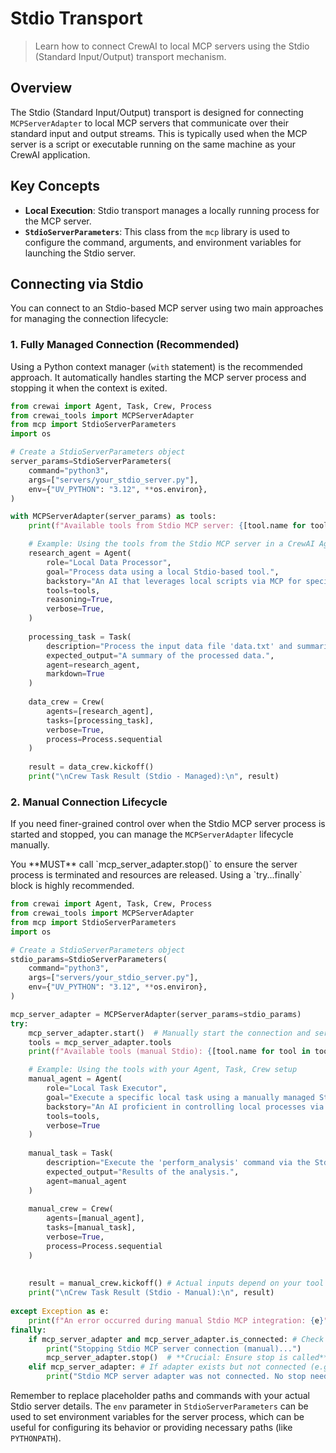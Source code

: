 # Stdio Transport

> Learn how to connect CrewAI to local MCP servers using the Stdio (Standard Input/Output) transport mechanism.

## Overview

The Stdio (Standard Input/Output) transport is designed for connecting `MCPServerAdapter` to local MCP servers that communicate over their standard input and output streams. This is typically used when the MCP server is a script or executable running on the same machine as your CrewAI application.

## Key Concepts

* **Local Execution**: Stdio transport manages a locally running process for the MCP server.
* **`StdioServerParameters`**: This class from the `mcp` library is used to configure the command, arguments, and environment variables for launching the Stdio server.

## Connecting via Stdio

You can connect to an Stdio-based MCP server using two main approaches for managing the connection lifecycle:

### 1. Fully Managed Connection (Recommended)

Using a Python context manager (`with` statement) is the recommended approach. It automatically handles starting the MCP server process and stopping it when the context is exited.

```python
from crewai import Agent, Task, Crew, Process
from crewai_tools import MCPServerAdapter
from mcp import StdioServerParameters
import os

# Create a StdioServerParameters object
server_params=StdioServerParameters(
    command="python3", 
    args=["servers/your_stdio_server.py"],
    env={"UV_PYTHON": "3.12", **os.environ},
)

with MCPServerAdapter(server_params) as tools:
    print(f"Available tools from Stdio MCP server: {[tool.name for tool in tools]}")

    # Example: Using the tools from the Stdio MCP server in a CrewAI Agent
    research_agent = Agent(
        role="Local Data Processor",
        goal="Process data using a local Stdio-based tool.",
        backstory="An AI that leverages local scripts via MCP for specialized tasks.",
        tools=tools,
        reasoning=True,
        verbose=True,
    )
    
    processing_task = Task(
        description="Process the input data file 'data.txt' and summarize its contents.",
        expected_output="A summary of the processed data.",
        agent=research_agent,
        markdown=True
    )
    
    data_crew = Crew(
        agents=[research_agent],
        tasks=[processing_task],
        verbose=True,
        process=Process.sequential 
    )
   
    result = data_crew.kickoff()
    print("\nCrew Task Result (Stdio - Managed):\n", result)

```

### 2. Manual Connection Lifecycle

If you need finer-grained control over when the Stdio MCP server process is started and stopped, you can manage the `MCPServerAdapter` lifecycle manually.

<Info>
  You **MUST** call `mcp_server_adapter.stop()` to ensure the server process is terminated and resources are released. Using a `try...finally` block is highly recommended.
</Info>

```python
from crewai import Agent, Task, Crew, Process
from crewai_tools import MCPServerAdapter
from mcp import StdioServerParameters
import os

# Create a StdioServerParameters object
stdio_params=StdioServerParameters(
    command="python3", 
    args=["servers/your_stdio_server.py"],
    env={"UV_PYTHON": "3.12", **os.environ},
)

mcp_server_adapter = MCPServerAdapter(server_params=stdio_params)
try:
    mcp_server_adapter.start()  # Manually start the connection and server process
    tools = mcp_server_adapter.tools
    print(f"Available tools (manual Stdio): {[tool.name for tool in tools]}")

    # Example: Using the tools with your Agent, Task, Crew setup
    manual_agent = Agent(
        role="Local Task Executor",
        goal="Execute a specific local task using a manually managed Stdio tool.",
        backstory="An AI proficient in controlling local processes via MCP.",
        tools=tools,
        verbose=True
    )
    
    manual_task = Task(
        description="Execute the 'perform_analysis' command via the Stdio tool.",
        expected_output="Results of the analysis.",
        agent=manual_agent
    )
    
    manual_crew = Crew(
        agents=[manual_agent],
        tasks=[manual_task],
        verbose=True,
        process=Process.sequential
    )
        
       
    result = manual_crew.kickoff() # Actual inputs depend on your tool
    print("\nCrew Task Result (Stdio - Manual):\n", result)
            
except Exception as e:
    print(f"An error occurred during manual Stdio MCP integration: {e}")
finally:
    if mcp_server_adapter and mcp_server_adapter.is_connected: # Check if connected before stopping
        print("Stopping Stdio MCP server connection (manual)...")
        mcp_server_adapter.stop()  # **Crucial: Ensure stop is called**
    elif mcp_server_adapter: # If adapter exists but not connected (e.g. start failed)
        print("Stdio MCP server adapter was not connected. No stop needed or start failed.")

```

Remember to replace placeholder paths and commands with your actual Stdio server details. The `env` parameter in `StdioServerParameters` can
be used to set environment variables for the server process, which can be useful for configuring its behavior or providing necessary paths (like `PYTHONPATH`).